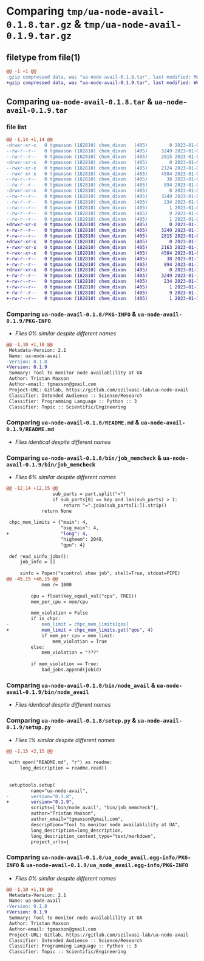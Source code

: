 # Comparing `tmp/ua-node-avail-0.1.8.tar.gz` & `tmp/ua-node-avail-0.1.9.tar.gz`

## filetype from file(1)

```diff
@@ -1 +1 @@
-gzip compressed data, was "ua-node-avail-0.1.8.tar", last modified: Mon Jan  9 20:48:33 2023, max compression
+gzip compressed data, was "ua-node-avail-0.1.9.tar", last modified: Wed Jan 11 18:09:10 2023, max compression
```

## Comparing `ua-node-avail-0.1.8.tar` & `ua-node-avail-0.1.9.tar`

### file list

```diff
@@ -1,14 +1,14 @@
-drwxr-xr-x   0 tgmaxson (182810) chem_dixon   (405)        0 2023-01-09 20:48:32.993253 ua-node-avail-0.1.8/
--rw-r--r--   0 tgmaxson (182810) chem_dixon   (405)     3249 2023-01-09 20:48:32.988511 ua-node-avail-0.1.8/PKG-INFO
--rw-r--r--   0 tgmaxson (182810) chem_dixon   (405)     2815 2023-01-09 20:42:52.000000 ua-node-avail-0.1.8/README.md
-drwxr-xr-x   0 tgmaxson (182810) chem_dixon   (405)        0 2023-01-09 20:48:32.837454 ua-node-avail-0.1.8/bin/
--rwxr-xr-x   0 tgmaxson (182810) chem_dixon   (405)     2124 2023-01-09 20:44:17.000000 ua-node-avail-0.1.8/bin/job_memcheck
--rwxr-xr-x   0 tgmaxson (182810) chem_dixon   (405)     4584 2023-01-09 20:42:52.000000 ua-node-avail-0.1.8/bin/node_avail
--rw-r--r--   0 tgmaxson (182810) chem_dixon   (405)       38 2023-01-09 20:48:32.993163 ua-node-avail-0.1.8/setup.cfg
--rw-r--r--   0 tgmaxson (182810) chem_dixon   (405)      894 2023-01-09 20:48:17.000000 ua-node-avail-0.1.8/setup.py
-drwxr-xr-x   0 tgmaxson (182810) chem_dixon   (405)        0 2023-01-09 20:48:32.981665 ua-node-avail-0.1.8/ua_node_avail.egg-info/
--rw-r--r--   0 tgmaxson (182810) chem_dixon   (405)     3249 2023-01-09 20:48:32.000000 ua-node-avail-0.1.8/ua_node_avail.egg-info/PKG-INFO
--rw-r--r--   0 tgmaxson (182810) chem_dixon   (405)      234 2023-01-09 20:48:32.000000 ua-node-avail-0.1.8/ua_node_avail.egg-info/SOURCES.txt
--rw-r--r--   0 tgmaxson (182810) chem_dixon   (405)        1 2023-01-09 20:48:32.000000 ua-node-avail-0.1.8/ua_node_avail.egg-info/dependency_links.txt
--rw-r--r--   0 tgmaxson (182810) chem_dixon   (405)        9 2023-01-09 20:48:32.000000 ua-node-avail-0.1.8/ua_node_avail.egg-info/requires.txt
--rw-r--r--   0 tgmaxson (182810) chem_dixon   (405)        1 2023-01-09 20:48:32.000000 ua-node-avail-0.1.8/ua_node_avail.egg-info/top_level.txt
+drwxr-xr-x   0 tgmaxson (182810) chem_dixon   (405)        0 2023-01-11 18:09:10.412081 ua-node-avail-0.1.9/
+-rw-r--r--   0 tgmaxson (182810) chem_dixon   (405)     3249 2023-01-11 18:09:10.408611 ua-node-avail-0.1.9/PKG-INFO
+-rw-r--r--   0 tgmaxson (182810) chem_dixon   (405)     2815 2023-01-09 20:42:52.000000 ua-node-avail-0.1.9/README.md
+drwxr-xr-x   0 tgmaxson (182810) chem_dixon   (405)        0 2023-01-11 18:09:10.368092 ua-node-avail-0.1.9/bin/
+-rwxr-xr-x   0 tgmaxson (182810) chem_dixon   (405)     2163 2023-01-11 18:08:36.000000 ua-node-avail-0.1.9/bin/job_memcheck
+-rwxr-xr-x   0 tgmaxson (182810) chem_dixon   (405)     4584 2023-01-09 20:42:52.000000 ua-node-avail-0.1.9/bin/node_avail
+-rw-r--r--   0 tgmaxson (182810) chem_dixon   (405)       38 2023-01-11 18:09:10.412801 ua-node-avail-0.1.9/setup.cfg
+-rw-r--r--   0 tgmaxson (182810) chem_dixon   (405)      894 2023-01-11 18:08:54.000000 ua-node-avail-0.1.9/setup.py
+drwxr-xr-x   0 tgmaxson (182810) chem_dixon   (405)        0 2023-01-11 18:09:10.401079 ua-node-avail-0.1.9/ua_node_avail.egg-info/
+-rw-r--r--   0 tgmaxson (182810) chem_dixon   (405)     3249 2023-01-11 18:09:09.000000 ua-node-avail-0.1.9/ua_node_avail.egg-info/PKG-INFO
+-rw-r--r--   0 tgmaxson (182810) chem_dixon   (405)      234 2023-01-11 18:09:10.000000 ua-node-avail-0.1.9/ua_node_avail.egg-info/SOURCES.txt
+-rw-r--r--   0 tgmaxson (182810) chem_dixon   (405)        1 2023-01-11 18:09:09.000000 ua-node-avail-0.1.9/ua_node_avail.egg-info/dependency_links.txt
+-rw-r--r--   0 tgmaxson (182810) chem_dixon   (405)        9 2023-01-11 18:09:09.000000 ua-node-avail-0.1.9/ua_node_avail.egg-info/requires.txt
+-rw-r--r--   0 tgmaxson (182810) chem_dixon   (405)        1 2023-01-11 18:09:09.000000 ua-node-avail-0.1.9/ua_node_avail.egg-info/top_level.txt
```

### Comparing `ua-node-avail-0.1.8/PKG-INFO` & `ua-node-avail-0.1.9/PKG-INFO`

 * *Files 0% similar despite different names*

```diff
@@ -1,10 +1,10 @@
 Metadata-Version: 2.1
 Name: ua-node-avail
-Version: 0.1.8
+Version: 0.1.9
 Summary: Tool to monitor node availablility at UA
 Author: Tristan Maxson
 Author-email: tgmaxson@gmail.com
 Project-URL: Gitlab, https://gitlab.com/szilvasi-lab/ua-node-avail
 Classifier: Intended Audience :: Science/Research
 Classifier: Programming Language :: Python :: 3
 Classifier: Topic :: Scientific/Engineering
```

### Comparing `ua-node-avail-0.1.8/README.md` & `ua-node-avail-0.1.9/README.md`

 * *Files identical despite different names*

### Comparing `ua-node-avail-0.1.8/bin/job_memcheck` & `ua-node-avail-0.1.9/bin/job_memcheck`

 * *Files 6% similar despite different names*

```diff
@@ -12,14 +12,15 @@
                 sub_parts = part.split("=")
                 if sub_parts[0] == key and len(sub_parts) > 1:
                     return "=".join(sub_parts[1:]).strip()
             return None
 
 chpc_mem_limits = {"main": 4,
                    "osg_main": 4,
+                   "long": 4,
                    "highmem": 2048,
                    "gpu": 4}
 
 def read_sinfo_jobs():
     job_info = []
 
     sinfo = Popen("scontrol show job", shell=True, stdout=PIPE)
@@ -45,15 +46,15 @@
             mem /= 1000
         
         cpu = float(key_equal_val("cpu", TRES))
         mem_per_cpu = mem/cpu
 
         mem_violation = False
         if is_chpc:
-            mem_limit = chpc_mem_limits[qos]
+            mem_limit = chpc_mem_limits.get("qos", 4)
             if mem_per_cpu > mem_limit:
                 mem_violation = True
         else:
             mem_violation = "???"
 
         if mem_violation == True:
             bad_jobs.append(jobid)
```

### Comparing `ua-node-avail-0.1.8/bin/node_avail` & `ua-node-avail-0.1.9/bin/node_avail`

 * *Files identical despite different names*

### Comparing `ua-node-avail-0.1.8/setup.py` & `ua-node-avail-0.1.9/setup.py`

 * *Files 1% similar despite different names*

```diff
@@ -2,15 +2,15 @@
 
 with open("README.md", "r") as readme:
     long_description = readme.read()
 
 
 setuptools.setup(
         name="ua-node-avail",
-        version="0.1.8",
+        version="0.1.9",
         scripts=['bin/node_avail', "bin/job_memcheck"],
         author="Tristan Maxson",
         author_email="tgmaxson@gmail.com",
         description="Tool to monitor node availablility at UA",
         long_description=long_description,
         long_description_content_type="text/markdown",
         project_urls={
```

### Comparing `ua-node-avail-0.1.8/ua_node_avail.egg-info/PKG-INFO` & `ua-node-avail-0.1.9/ua_node_avail.egg-info/PKG-INFO`

 * *Files 0% similar despite different names*

```diff
@@ -1,10 +1,10 @@
 Metadata-Version: 2.1
 Name: ua-node-avail
-Version: 0.1.8
+Version: 0.1.9
 Summary: Tool to monitor node availablility at UA
 Author: Tristan Maxson
 Author-email: tgmaxson@gmail.com
 Project-URL: Gitlab, https://gitlab.com/szilvasi-lab/ua-node-avail
 Classifier: Intended Audience :: Science/Research
 Classifier: Programming Language :: Python :: 3
 Classifier: Topic :: Scientific/Engineering
```

